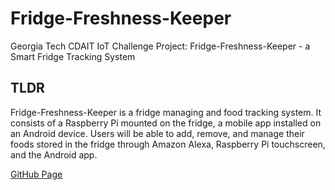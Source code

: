# Fridge-Freshness-Keeper

Georgia Tech CDAIT IoT Challenge Project: Fridge-Freshness-Keeper - a Smart Fridge Tracking System

## TLDR
Fridge-Freshness-Keeper is a fridge managing and food tracking system. It consists of a Raspberry Pi mounted on the fridge, a mobile app installed on an Android device. Users will be able to add, remove, and manage their foods stored in the fridge through Amazon Alexa, Raspberry Pi touchscreen, and the Android app. 

[GitHub Page](https://cpa872.github.io/Fridge-Freshness-Keeper/)
